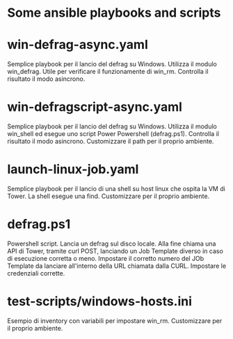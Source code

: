 # Some ansible playbooks and scripts #

# win-defrag-async.yaml #
Semplice playbook per il lancio del defrag su Windows. Utilizza il modulo win_defrag. Utile per verificare il funzionamente di win_rm.
Controlla il risultato il modo asincrono.

# win-defragscript-async.yaml
Semplice playbook per il lancio del defrag su Windows. Utilizza il modulo win_shell ed esegue uno script Power Powershell (defrag.ps1).
Controlla il risultato il modo asincrono.
Customizzare il path per il proprio ambiente.

# launch-linux-job.yaml
Semplice playbook per il lancio di una shell su host linux che ospita la VM di Tower. La shell esegue una find. Customizzare per il proprio ambiente.


# defrag.ps1
Powershell script. Lancia un defrag sul disco locale. Alla fine chiama una API di Tower, tramite curl POST, lanciando un Job Template diverso in caso di esecuzione corretta o meno.
Impostare il corretto numero del JOb Template da lanciare all'interno della URL chiamata dalla CURL.
Impostare le credenziali corrette.

# test-scripts/windows-hosts.ini
Esempio di inventory con variabili per impostare win_rm. Customizzare per il proprio ambiente.
